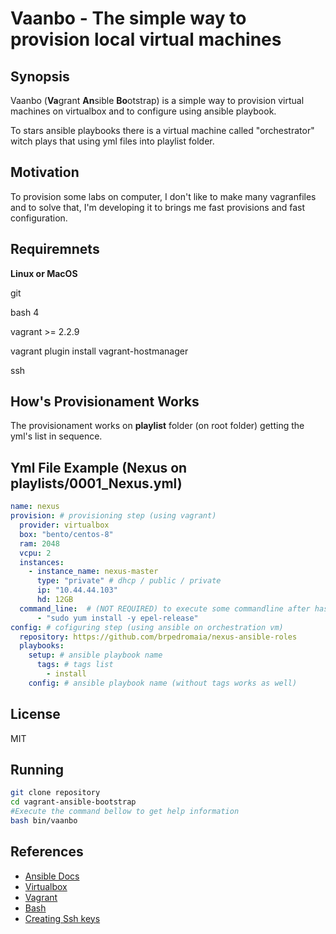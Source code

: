 # Vaanbo - The simple way to provision local virtual machines

## Synopsis

Vaanbo (**Va**grant **An**sible **Bo**otstrap) is a simple way to provision virtual machines on virtualbox and to configure using ansible playbook.

To stars ansible playbooks there is a virtual machine called "orchestrator" witch plays that using yml files into playlist folder.

## Motivation

To provision some labs on computer, I don't like to make many vagranfiles and to solve that, I'm developing it to brings me fast provisions and fast configuration.

## Requiremnets
**Linux or MacOS**

git

bash 4

vagrant >= 2.2.9

vagrant plugin install vagrant-hostmanager

ssh


## How's Provisionament Works

The provisionament works on **playlist** folder (on root folder) getting the yml's list in sequence.

## Yml File Example (Nexus on playlists/0001_Nexus.yml)

```yaml
name: nexus
provision: # provisioning step (using vagrant)
  provider: virtualbox
  box: "bento/centos-8"
  ram: 2048
  vcpu: 2
  instances: 
    - instance_name: nexus-master
      type: "private" # dhcp / public / private
      ip: "10.44.44.103" 
      hd: 12GB
  command_line:  # (NOT REQUIRED) to execute some commandline after has provisioned.
      - "sudo yum install -y epel-release"
config: # cofiguring step (using ansible on orchestration vm)
  repository: https://github.com/brpedromaia/nexus-ansible-roles
  playbooks: 
    setup: # ansible playbook name
      tags: # tags list
        - install
    config: # ansible playbook name (without tags works as well)
```

## License

MIT

## Running

```bash
git clone repository
cd vagrant-ansible-bootstrap
#Execute the command bellow to get help information
bash bin/vaanbo
```




## References
- [Ansible Docs](https://docs.ansible.com/)
- [Virtualbox](https://www.virtualbox.org/)
- [Vagrant](https://www.vagrantup.com/docs)
- [Bash](https://www.gnu.org/software/bash/manual/bash.html)
- [Creating Ssh keys](https://confluence.atlassian.com/bitbucketserver/creating-ssh-keys-776639788.html)

